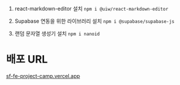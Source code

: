 1. react-markdown-editor 설치 `npm i @uiw/react-markdown-editor`

2. Supabase 연동을 위한 라이브러리 설치 `npm i @supabase/supabase-js`

3. 랜덤 문자열 생성기 설치 `npm i nanoid`

# 배포 URL
[sf-fe-project-camp.vercel.app](https://sf-fe-project-camp.vercel.app)
